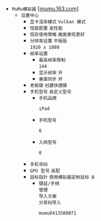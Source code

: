 * `MuMu模拟器` [[mumu.163.com]](https://mumu.163.com/)  
  * `设置中心`  
    * `显卡渲染模式` `Vulkan 模式`  
    * `性能配置` `高性能`  
    * `现存使用策略` `画面表现更好`
    * `分辨率设置` `平板版`  
`1920 x 1080`
    * `帧率设置`
      * `最高帧率限制`  
`144`
      * `显示帧率` `开`
      * `垂直同步` `开`
    * `老板键` `创建快捷键`
    * `手机型号` `自定义型号`
      * `手机品牌`
        ```
        iPad
        ```
      * `手机型号`
        ```
        0
        ```
      * `入网型号`
        ```
        0
        ```
    * `手机号码`
    * `GPU 型号` `高配`
    * `鼠标指针` `使用模拟器定制鼠标` `关`
      * `键鼠/手柄`  
`管理`  
`导入方案`  
`分享码导入`
        ```
        mumu0413588071
        ```